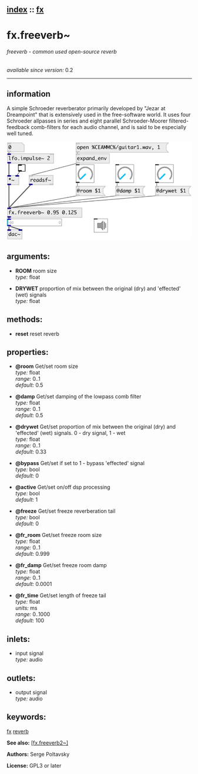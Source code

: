 [index](index.html) :: [fx](category_fx.html)
---

# fx.freeverb~

###### freeverb - common used open-source reverb

*available since version:* 0.2

---


## information
A simple Schroeder reverberator primarily developed by &#34;Jezar at Dreampoint&#34; that is extensively used in the free-software world. It uses four Schroeder allpasses in series and eight parallel Schroeder-Moorer filtered-feedback comb-filters for each audio channel, and is said to be especially well tuned.


[![example](../examples/img/fx.freeverb~.jpg)](../examples/pd/fx.freeverb~.pd)



## arguments:

* **ROOM**
room size<br>
_type:_ float<br>

* **DRYWET**
proportion of mix between the original (dry) and &#39;effected&#39; (wet) signals<br>
_type:_ float<br>



## methods:

* **reset**
reset reverb<br>




## properties:

* **@room** 
Get/set room size<br>
_type:_ float<br>
_range:_ 0..1<br>
_default:_ 0.5<br>

* **@damp** 
Get/set damping of the lowpass comb filter<br>
_type:_ float<br>
_range:_ 0..1<br>
_default:_ 0.5<br>

* **@drywet** 
Get/set proportion of mix between the original (dry) and &#39;effected&#39; (wet) signals. 0 -
dry signal, 1 - wet<br>
_type:_ float<br>
_range:_ 0..1<br>
_default:_ 0.33<br>

* **@bypass** 
Get/set if set to 1 - bypass &#39;effected&#39; signal<br>
_type:_ bool<br>
_default:_ 0<br>

* **@active** 
Get/set on/off dsp processing<br>
_type:_ bool<br>
_default:_ 1<br>

* **@freeze** 
Get/set freeze reverberation tail<br>
_type:_ bool<br>
_default:_ 0<br>

* **@fr_room** 
Get/set freeze room size<br>
_type:_ float<br>
_range:_ 0..1<br>
_default:_ 0.999<br>

* **@fr_damp** 
Get/set freeze room damp<br>
_type:_ float<br>
_range:_ 0..1<br>
_default:_ 0.0001<br>

* **@fr_time** 
Get/set length of freeze tail<br>
_type:_ float<br>
_units:_ ms<br>
_range:_ 0..1000<br>
_default:_ 100<br>



## inlets:

* input signal<br>
_type:_ audio



## outlets:

* output signal<br>
_type:_ audio



## keywords:

[fx](keywords/fx.html)
[reverb](keywords/reverb.html)



**See also:**
[\[fx.freeverb2~\]](fx.freeverb2~.html)




**Authors:** Serge Poltavsky




**License:** GPL3 or later





